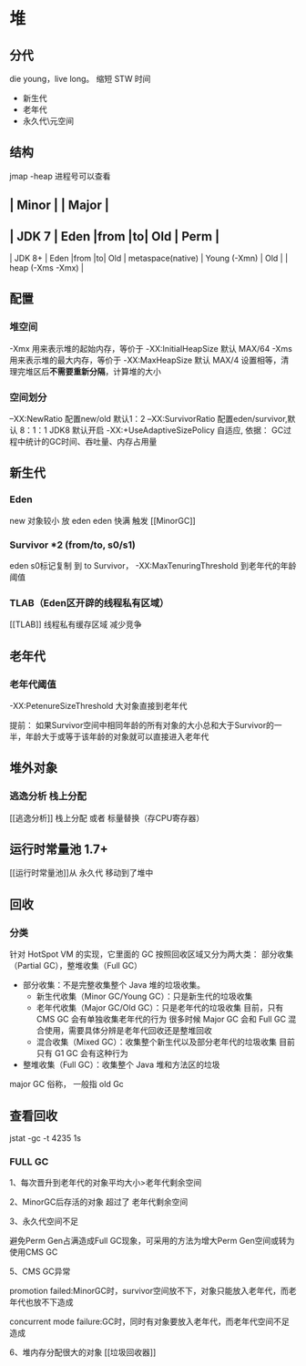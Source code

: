 # 堆
## 分代
die young，live long。
缩短 STW 时间

 - 新生代
 - 老年代
 - 永久代\元空间 

## 结构
jmap -heap 进程号可以查看

|    Minor    |  |   Major      |
-------------------------------------
| JDK 7
| Eden  |from |to|   Old        |   Perm  |
-------------------------------------
| JDK 8+
| Eden  |from |to|   Old        |  metaspace(native) 
| Young (-Xmn)   |   Old        | 
|           heap  (-Xms -Xmx)   |

## 配置
### 堆空间
-Xmx 用来表示堆的起始内存，等价于 -XX:InitialHeapSize 默认 MAX/64
-Xms 用来表示堆的最大内存，等价于 -XX:MaxHeapSize 默认 MAX/4
设置相等，清理完堆区后**不需要重新分隔**，计算堆的大小

### 空间划分
–XX:NewRatio 配置new/old 默认1：2
–XX:SurvivorRatio 配置eden/survivor,默认 8：1：1
JDK8 默认开启 -XX:+UseAdaptiveSizePolicy  自适应,
依据： GC过程中统计的GC时间、吞吐量、内存占用量

## 新生代
### Eden 
new 对象较小 放 eden
eden 快满 触发 [[MinorGC]]

### Survivor *2  (from/to, s0/s1)
eden s0标记复制 到 to Survivor，
-XX:MaxTenuringThreshold 到老年代的年龄阈值

### TLAB（Eden区开辟的线程私有区域）
[[TLAB]] 线程私有缓存区域 减少竞争

## 老年代
### 老年代阈值
-XX:PetenureSizeThreshold 大对象直接到老年代

提前： 如果Survivor空间中相同年龄的所有对象的大小总和大于Survivor的一半，年龄大于或等于该年龄的对象就可以直接进入老年代

## 堆外对象
### 逃逸分析 栈上分配
[[逃逸分析]] 栈上分配 或者 标量替换（存CPU寄存器）

## 运行时常量池 1.7+
[[运行时常量池]]从 永久代 移动到了堆中

## 回收
### 分类
针对 HotSpot VM 的实现，它里面的 GC 按照回收区域又分为两大类：
部分收集（Partial GC），整堆收集（Full  GC） 
 - 部分收集：不是完整收集整个 Java 堆的垃圾收集。
    - 新生代收集（Minor GC/Young GC）：只是新生代的垃圾收集 
    - 老年代收集（Major GC/Old GC）：只是老年代的垃圾收集
        目前，只有 CMS GC 会有单独收集老年代的行为 
        很多时候 Major GC 会和 Full GC  混合使用，需要具体分辨是老年代回收还是整堆回收
    - 混合收集（Mixed GC）：收集整个新生代以及部分老年代的垃圾收集
        目前只有 G1 GC 会有这种行为 
 - 整堆收集（Full GC）：收集整个 Java 堆和方法区的垃圾 

 major GC 俗称， 一般指 old Gc

## 查看回收
jstat -gc -t 4235 1s



### FULL GC


1、每次晋升到老年代的对象平均大小>老年代剩余空间

2、MinorGC后存活的对象 超过了 老年代剩余空间

3、永久代空间不足

避免Perm Gen占满造成Full GC现象，可采用的方法为增大Perm Gen空间或转为使用CMS GC

5、CMS GC异常

promotion failed:MinorGC时，survivor空间放不下，对象只能放入老年代，而老年代也放不下造成

concurrent mode failure:GC时，同时有对象要放入老年代，而老年代空间不足造成

6、堆内存分配很大的对象
[[垃圾回收器]]